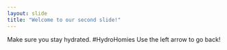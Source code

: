 ```yaml
---
layout: slide
title: "Welcome to our second slide!"
---
```

Make sure you stay hydrated. #HydroHomies
Use the left arrow to go back!
